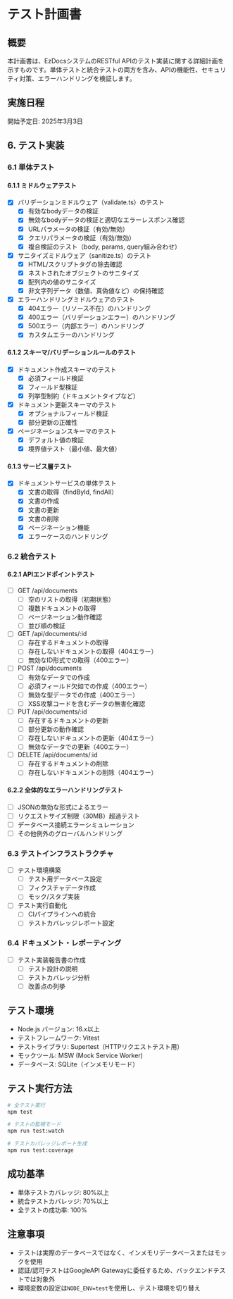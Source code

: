 # テスト計画書

## 概要
本計画書は、EzDocsシステムのRESTful APIのテスト実装に関する詳細計画を示すものです。単体テストと統合テストの両方を含み、APIの機能性、セキュリティ対策、エラーハンドリングを検証します。

## 実施日程
開始予定日: 2025年3月3日

## 6. テスト実装
### 6.1 単体テスト
#### 6.1.1 ミドルウェアテスト
- [x] バリデーションミドルウェア（validate.ts）のテスト
  - [x] 有効なbodyデータの検証
  - [x] 無効なbodyデータの検証と適切なエラーレスポンス確認
  - [x] URLパラメータの検証（有効/無効）
  - [x] クエリパラメータの検証（有効/無効）
  - [x] 複合検証のテスト（body, params, query組み合わせ）

- [x] サニタイズミドルウェア（sanitize.ts）のテスト
  - [x] HTML/スクリプトタグの除去確認
  - [x] ネストされたオブジェクトのサニタイズ
  - [x] 配列内の値のサニタイズ
  - [x] 非文字列データ（数値、真偽値など）の保持確認

- [x] エラーハンドリングミドルウェアのテスト
  - [x] 404エラー（リソース不在）のハンドリング
  - [x] 400エラー（バリデーションエラー）のハンドリング
  - [x] 500エラー（内部エラー）のハンドリング
  - [x] カスタムエラーのハンドリング

#### 6.1.2 スキーマ/バリデーションルールのテスト
- [x] ドキュメント作成スキーマのテスト
  - [x] 必須フィールド検証
  - [x] フィールド型検証
  - [x] 列挙型制約（ドキュメントタイプなど）

- [x] ドキュメント更新スキーマのテスト
  - [x] オプショナルフィールド検証
  - [x] 部分更新の正確性

- [x] ページネーションスキーマのテスト
  - [x] デフォルト値の検証
  - [x] 境界値テスト（最小値、最大値）

#### 6.1.3 サービス層テスト
- [x] ドキュメントサービスの単体テスト
  - [x] 文書の取得（findById, findAll）
  - [x] 文書の作成
  - [x] 文書の更新
  - [x] 文書の削除
  - [x] ページネーション機能
  - [x] エラーケースのハンドリング

### 6.2 統合テスト
#### 6.2.1 APIエンドポイントテスト
- [ ] GET /api/documents
  - [ ] 空のリストの取得（初期状態）
  - [ ] 複数ドキュメントの取得
  - [ ] ページネーション動作確認
  - [ ] 並び順の検証

- [ ] GET /api/documents/:id
  - [ ] 存在するドキュメントの取得
  - [ ] 存在しないドキュメントの取得（404エラー）
  - [ ] 無効なID形式での取得（400エラー）

- [ ] POST /api/documents
  - [ ] 有効なデータでの作成
  - [ ] 必須フィールド欠如での作成（400エラー）
  - [ ] 無効な型データでの作成（400エラー）
  - [ ] XSS攻撃コードを含むデータの無害化確認

- [ ] PUT /api/documents/:id
  - [ ] 存在するドキュメントの更新
  - [ ] 部分更新の動作確認
  - [ ] 存在しないドキュメントの更新（404エラー）
  - [ ] 無効なデータでの更新（400エラー）

- [ ] DELETE /api/documents/:id
  - [ ] 存在するドキュメントの削除
  - [ ] 存在しないドキュメントの削除（404エラー）

#### 6.2.2 全体的なエラーハンドリングテスト
- [ ] JSONの無効な形式によるエラー
- [ ] リクエストサイズ制限（30MB）超過テスト
- [ ] データベース接続エラーシミュレーション
- [ ] その他例外のグローバルハンドリング

### 6.3 テストインフラストラクチャ
- [ ] テスト環境構築
  - [ ] テスト用データベース設定
  - [ ] フィクスチャデータ作成
  - [ ] モック/スタブ実装

- [ ] テスト実行自動化
  - [ ] CIパイプラインへの統合
  - [ ] テストカバレッジレポート設定

### 6.4 ドキュメント・レポーティング
- [ ] テスト実装報告書の作成
  - [ ] テスト設計の説明
  - [ ] テストカバレッジ分析
  - [ ] 改善点の列挙

## テスト環境
- Node.js バージョン: 16.x以上
- テストフレームワーク: Vitest
- テストライブラリ: Supertest（HTTPリクエストテスト用）
- モックツール: MSW (Mock Service Worker)
- データベース: SQLite（インメモリモード）

## テスト実行方法
```bash
# 全テスト実行
npm test

# テストの監視モード
npm run test:watch

# テストカバレッジレポート生成
npm run test:coverage
```

## 成功基準
- 単体テストカバレッジ: 80%以上
- 統合テストカバレッジ: 70%以上
- 全テストの成功率: 100%

## 注意事項
- テストは実際のデータベースではなく、インメモリデータベースまたはモックを使用
- 認証/認可テストはGoogleAPI Gatewayに委任するため、バックエンドテストでは対象外
- 環境変数の設定は`NODE_ENV=test`を使用し、テスト環境を切り替え 